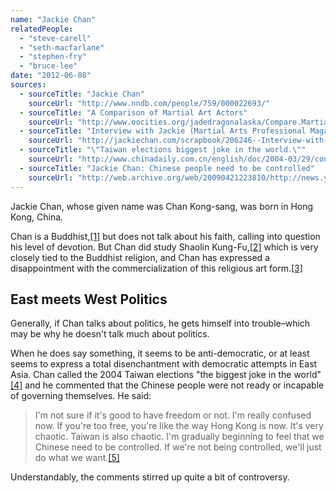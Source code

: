 ```yaml
---
name: "Jackie Chan"
relatedPeople:
  - "steve-carell"
  - "seth-macfarlane"
  - "stephen-fry"
  - "bruce-lee"
date: "2012-06-08"
sources:
  - sourceTitle: "Jackie Chan"
    sourceUrl: "http://www.nndb.com/people/759/000022693/"
  - sourceTitle: "A Comparison of Martial Art Actors"
    sourceUrl: "http://www.oocities.org/jadedragonalaska/Compare.Martial_Movies.html.tmp"
  - sourceTitle: "Interview with Jackie (Martial Arts Professional Magazine)"
    sourceUrl: "http://jackiechan.com/scrapbook/206246--Interview-with-Jackie--Martial-Arts-Professional-Magazine-"
  - sourceTitle: "\"Taiwan elections biggest joke in the world.\""
    sourceUrl: "http://www.chinadaily.com.cn/english/doc/2004-03/29/content_318903.htm"
  - sourceTitle: "Jackie Chan: Chinese people need to be controlled"
    sourceUrl: "http://web.archive.org/web/20090421223810/http://news.yahoo.com/s/ap/20090418/ap_en_ot/as_china_people_jackie_chan"
---
```


Jackie Chan, whose given name was Chan Kong-sang, was born in Hong Kong, China.

Chan is a Buddhist,<a class="source-citation" href="#http://www.nndb.com/people/759/000022693/" title="Jackie Chan">[1]</a> but does not talk about his faith, calling into question his level of devotion. But Chan did study Shaolin Kung-Fu,<a class="source-citation" href="#http://www.oocities.org/jadedragonalaska/Compare.Martial_Movies.html.tmp" title="A Comparison of Martial Art Actors">[2]</a> which is very closely tied to the Buddhist religion, and Chan has expressed a disappointment with the commercialization of this religious art form.<a class="source-citation" href="#http://jackiechan.com/scrapbook/206246--Interview-with-Jackie--Martial-Arts-Professional-Magazine-" title="Interview with Jackie (Martial Arts Professional Magazine)">[3]</a>

## East meets West Politics

Generally, if Chan talks about politics, he gets himself into trouble–which may be why he doesn't talk much about politics.

When he does say something, it seems to be anti-democratic, or at least seems to express a total disenchantment with democratic attempts in East Asia. Chan called the 2004 Taiwan elections "the biggest joke in the world"<a class="source-citation" href="#http://www.chinadaily.com.cn/english/doc/2004-03/29/content_318903.htm" title="&quot;Taiwan elections biggest joke in the world.&quot;">[4]</a> and he commented that the Chinese people were not ready or incapable of governing themselves. He said:

>I'm not sure if it's good to have freedom or not. I'm really confused now. If you're too free, you're like the way Hong Kong is now. It's very chaotic. Taiwan is also chaotic. I'm gradually beginning to feel that we Chinese need to be controlled. If we're not being controlled, we'll just do what we want.<a class="source-citation" href="#http://web.archive.org/web/20090421223810/http://news.yahoo.com/s/ap/20090418/ap_en_ot/as_china_people_jackie_chan" title="Jackie Chan: Chinese people need to be controlled">[5]</a>

Understandably, the comments stirred up quite a bit of controversy.